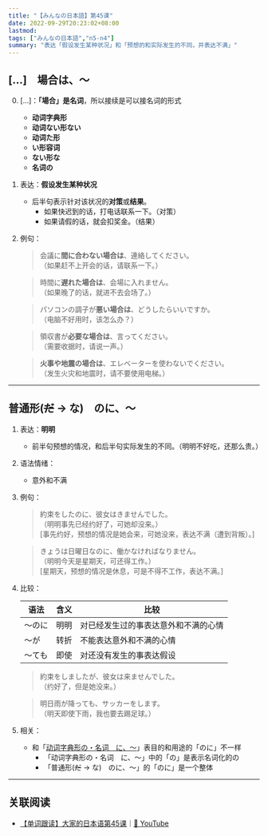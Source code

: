 ```yaml
---
title: "【みんなの日本語】第45课"
date: 2022-09-29T20:23:02+08:00
lastmod: 
tags: ["みんなの日本語","n5-n4"]
summary: "表达「假设发生某种状况」和「预想的和实际发生的不同，并表达不满」"
---
```


## [...]　場合は、〜
0. [...]：**「場合」是名词**，所以接续是可以接名词的形式
	- **动词字典形**
	- **动词ない形ない**
	- **动词た形**
	- **い形容词**
	- **ない形な**
	- **名词の**
1. 表达：**假设发生某种状况**
	- 后半句表示针对该状况的**对策**或**结果**。
		- 如果快迟到的话，打电话联系一下。（对策）
		- 如果请假的话，就会扣奖金。（结果）
2. 例句：

    > 会議に**間に合わない場合は**、連絡してください。  
     （如果赶不上开会的话，请联系一下。）

    > 時間に**遅れた場合は**、会場に入れません。  
     （如果晚了的话，就进不去会场了。）

    > パソコンの調子が**悪い場合は**、どうしたらいいですか。  
     （电脑不好用时，该怎么办？）

    > 領収書が**必要な場合は**、言ってください。  
     （需要收据时，请说一声。）

    > **火事や地震の場合は**、エレベーターを使わないでください。  
     （发生火灾和地震时，请不要使用电梯。）

---
## 普通形(~~だ~~ → な)　のに、〜
1. 表达：**明明**
	- 前半句预想的情况，和后半句实际发生的不同。（明明不好吃，还那么贵。）
2. 语法情绪：
	- 意外和不满
3. 例句：
    > 約束をしたのに、彼女はきませんでした。  
     （明明事先已经约好了，可她却没来。）  
      [事先约好，预想的情况是她会来，可她没来，表达不满（遭到背叛）。]

    > きょうは日曜日なのに、働かなければなりません。  
     （明明今天是星期天，可还得工作。）  
      [星期天，预想的情况是休息，可是不得不工作，表达不满。]

4. 比较：

    | 语法 | 含义 | 比较 |
    | --- | --- | --- |
    | 〜のに | 明明 | 对已经发生过的事表达意外和不满的心情 |
    | 〜が | 转折 | 不能表达意外和不满的心情|
    | 〜ても | 即使 | 对还没有发生的事表达假设 |

    > 約束をしましたが、彼女は来ませんでした。  
     （约好了，但是她没来。）

    > 明日雨が降っても、サッカーをします。  
     （明天即使下雨，我也要去踢足球。）

4. 相关：
	- 和「[动词字典形の・名词　に、〜](/jp/42/#动词字典形の名词に)」表目的和用途的「のに」不一样
		- 「动词字典形の・名词　に、〜」中的「の」是表示名词化的の
		- 「普通形(~~だ~~ → な)　のに、〜」的「のに」是一个整体

---
## 关联阅读
- [【单词跟读】大家的日本语第45课](https://www.bilibili.com/video/BV1G34y1e7RA?p=45)｜[🔗 YouTube](https://youtu.be/HcssL76pvYo)